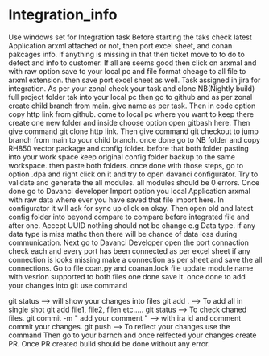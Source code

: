 # Integration_info
Use windows set for Integration task
Before starting the taks check latest Application arxml attached or not, then port excel sheet, and conan pakcages info. if anything is missing in that then ticket move to to do to defect and info to customer.
If all are seems good then click on arxmal and with raw option save to your local pc and file format cheage to all file to arxml extension. then save port excel sheet as well.
Task assigned in jira for integration. As per your zonal check your task and clone NB(Nightly build) full project folder tak into your local pc
then go to github and as per zonal create child branch from main. give name as per task.
Then in code option copy http link from github.
come to local pc where you want to keep there create one new folder and inside choose option open gitbash here.
Then give command git clone http link.
Then give command git checkout to jump branch from main to your child branch.
once done go to NB folder and copy RH850 vector package and config folder.
before that both folder pasting into your work space keep original config folder backup to the same workspace.
then paste both folders.
once done with those steps, go to option .dpa and right click on it and try to open davanci configurator.
Try to validate and generate the all modules. all modules should be 0 errors.
Once done go to Davanci developer Import option you local Application arxmal with raw data where ever you have saved that file import here.
In configurator it will ask for sync up click on okay.
Then open old and latest config folder into beyond compare to compare before integrated file and after one.
Accept UUID nothing should not be change e.g Data type. if any data type is miss mathc then there will be chance of data loss during communication.
Next go to Davanci Developer open the port connaction check each and every port has been connected as per excel sheet if any connection is looks missing make a connection as per sheet and save the all connections.
Go to file coan.py and coanan.lock file update module name with vesrion supported to both files one done save it.
once done to add your changes into git use command 

git status --> will show your changes into files
git add . --> To add all in single shot
git add file1, file2, filen etc.....
git status --> To check chaned files.
git commit -m " add your comment " --> with ira id and comment commit your changes.
git push --> To reflect your changes use the command
Then go to your barnch and once relfected your changes create PR.
Once PR created build should be done without any error.

